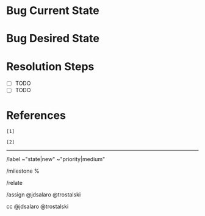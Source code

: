 
# Bug Current State


# Bug Desired State


# Resolution Steps

- [ ] TODO
- [ ] TODO

# References

`[1]` 

`[2]` 

---

/label ~"state|new" ~"priority|medium" 

/milestone %

/relate

/assign @jdsalaro @trostalski 

cc @jdsalaro @trostalski
